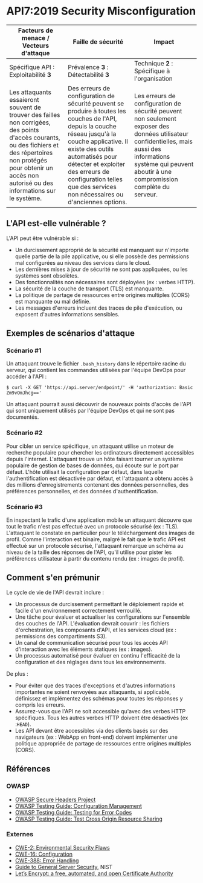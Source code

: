 API7:2019 Security Misconfiguration
===================================

| Facteurs de menace / Vecteurs d'attaque | Faille de sécurité | Impact |
| - | - | - |
| Spécifique API : Exploitabilité **3** | Prévalence **3** : Détectabilité **3** | Technique **2** : Spécifique à l'organisation |
| Les attaquants essaieront souvent de trouver des failles non corrigées, des points d'accès courants, ou des fichiers et des répertoires non protégés pour obtenir un accès non autorisé ou des informations sur le système. | Des erreurs de configuration de sécurité peuvent se produire à toutes les couches de l'API, depuis la couche réseau jusqu'à la couche applicative. Il existe des outils automatisés pour détecter et exploiter des erreurs de configuration telles que des services non nécessaires ou d'anciennes options. | Les erreurs de configuration de sécurité peuvent non seulement exposer des données utilisateur confidentielles, mais aussi des informations système qui peuvent aboutir à une compromission complète du serveur. |

## L'API est-elle vulnérable ?

L'API peut être vulnérable si :

* Un durcissement approprié de la sécurité est manquant sur n'importe quelle
  partie de la pile applicative, ou si elle possède des permissions mal
  configurées au niveau des services dans le cloud.
* Les dernières mises à jour de sécurité ne sont pas appliquées, ou les
  systèmes sont obsolètes.
* Des fonctionnalités non nécessaires sont déployées (ex : verbes HTTP).
* La sécurité de la couche de transport (TLS) est manquante.
* La politique de partage de ressources entre origines multiples (CORS) est
  manquante ou mal définie.
* Les messages d'erreurs incluent des traces de pile d'exécution, ou exposent
  d'autres informations sensibles.

## Exemples de scénarios d'attaque

### Scénario #1

Un attaquant trouve le fichier `.bash_history` dans le répertoire racine du
serveur, qui contient les commandes utilisées par l'équipe DevOps pour accéder
à l'API :

```
$ curl -X GET 'https://api.server/endpoint/' -H 'authorization: Basic Zm9vOmJhcg=='
```

Un attaquant pourrait aussi découvrir de nouveaux points d'accès de l'API qui
sont uniquement utilisés par l'équipe DevOps et qui ne sont pas documentés.

### Scénario #2

Pour cibler un service spécifique, un attaquant utilise un moteur de recherche
populaire pour chercher les ordinateurs directement accessibles depuis
l'internet. L'attaquant trouve un hôte faisant tourner un système populaire de
gestion de bases de données, qui écoute sur le port par défaut. L'hôte
utilisait la configuration par défaut, dans laquelle l'authentification est
désactivée par défaut, et l'attaquant a obtenu accès à des millions
d'enregistrements contenant des données personnelles, des préférences
personnelles, et des données d'authentification.

### Scénario #3

En inspectant le trafic d'une application mobile un attaquant découvre que tout
le trafic n'est pas effectué avec un protocole sécurisé (ex : TLS). L'attaquant
le constate en particulier pour le téléchargement des images de profil. Comme
l'interaction est binaire, malgré le fait que le trafic API est effectué sur un
protocole sécurisé, l'attaquant remarque un schéma au niveau de la taille des
réponses de l'API, qu'il utilise pour pister les préférences utilisateur à
partir du contenu rendu (ex : images de profil).

## Comment s'en prémunir

Le cycle de vie de l'API devrait inclure :

* Un processus de durcissement permettant le déploiement rapide et facile d'un
  environnement correctement verrouillé.
* Une tâche pour évaluer et actualiser les configurations sur l'ensemble des
  couches de l'API. L'évaluation devrait couvrir : les fichiers
  d'orchestration, les composants d'API, et les services cloud
  (ex : permissions des compartiments S3).
* Un canal de communication sécurisé pour tous les accès API d'interaction
  avec les éléments statiques (ex : images).
* Un processus automatisé pour évaluer en continu l'efficacité de la
  configuration et des réglages dans tous les environnements.

De plus :

* Pour éviter que des traces d'exceptions et d'autres informations importantes
  ne soient renvoyées aux attaquants, si applicable, définissez et implémentez
  des schémas pour toutes les réponses y compris les erreurs.
* Assurez-vous que l'API ne soit accessible qu'avec des verbes HTTP
  spécifiques. Tous les autres verbes HTTP doivent être désactivés (ex :`HEAD`).
* Les API devant être accessibles via des clients basés sur des navigateurs
  (ex : WebApp en front-end) doivent implémenter une politique appropriée de 
  partage de ressources entre origines multiples (CORS).

## Références

### OWASP

* [OWASP Secure Headers Project][1]
* [OWASP Testing Guide: Configuration Management][2]
* [OWASP Testing Guide: Testing for Error Codes][3]
* [OWASP Testing Guide: Test Cross Origin Resource Sharing][9]

### Externes

* [CWE-2: Environmental Security Flaws][4]
* [CWE-16: Configuration][5]
* [CWE-388: Error Handling][6]
* [Guide to General Server Security][7], NIST
* [Let’s Encrypt: a free, automated, and open Certificate Authority][8]

[1]: https://www.owasp.org/index.php/OWASP_Secure_Headers_Project
[2]: https://www.owasp.org/index.php/Testing_for_configuration_management
[3]: https://www.owasp.org/index.php/Testing_for_Error_Code_(OTG-ERR-001)
[4]: https://cwe.mitre.org/data/definitions/2.html
[5]: https://cwe.mitre.org/data/definitions/16.html
[6]: https://cwe.mitre.org/data/definitions/388.html
[7]: https://csrc.nist.gov/publications/detail/sp/800-123/final
[8]: https://letsencrypt.org/
[9]: https://www.owasp.org/index.php/Test_Cross_Origin_Resource_Sharing_(OTG-CLIENT-007)
